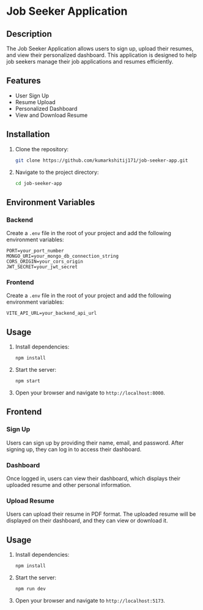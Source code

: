 # Job Seeker Application

## Description

The Job Seeker Application allows users to sign up, upload their resumes, and view their personalized dashboard. This application is designed to help job seekers manage their job applications and resumes efficiently.

## Features

- User Sign Up
- Resume Upload
- Personalized Dashboard
- View and Download Resume

## Installation

1. Clone the repository:
   ```sh
   git clone https://github.com/kumarkshitij171/job-seeker-app.git
   ```
2. Navigate to the project directory:
   ```sh
   cd job-seeker-app
   ```

## Environment Variables

### Backend

Create a `.env` file in the root of your project and add the following environment variables:

```plaintext
PORT=your_port_number
MONGO_URI=your_mongo_db_connection_string
CORS_ORIGIN=your_cors_origin
JWT_SECRET=your_jwt_secret
```

### Frontend

Create a `.env` file in the root of your project and add the following environment variables:

```plaintext
VITE_API_URL=your_backend_api_url
```

## Usage

1. Install dependencies:
   ```sh
   npm install
   ```
2. Start the server:
   ```sh
   npm start
   ```
3. Open your browser and navigate to `http://localhost:8000`.

## Frontend

### Sign Up

Users can sign up by providing their name, email, and password. After signing up, they can log in to access their dashboard.

### Dashboard

Once logged in, users can view their dashboard, which displays their uploaded resume and other personal information.

### Upload Resume

Users can upload their resume in PDF format. The uploaded resume will be displayed on their dashboard, and they can view or download it.

## Usage

1. Install dependencies:
   ```sh
   npm install
   ```
2. Start the server:
   ```sh
   npm run dev
   ```
3. Open your browser and navigate to `http://localhost:5173`.
